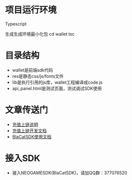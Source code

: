 # 项目运行环境
Typescript

生成生成环境最小化包
cd wallet
tsc

# 目录结构
- wallet是前端sdk代码
- res是静态css/js/fonts文件
- lib是执行引用的js库，wallet工程编译成code.js
- api_panel.html是测试页面，测试调试SDK使用

# 文章传送门
- [充值上链说明](https://github.com/FunJumping/NeoGameSDK_TS/blob/master/payintro.md "充值上链说明")
- [充值上链开发文档](https://github.com/FunJumping/NeoGameSDK_TS/blob/master/paydev.md "充值上链开发文档")
- [BlaCatSDK使用文档](https://github.com/FunJumping/NeoGameSDK_TS/blob/master/BlaCat.md "BlaCatSDK使用文档")

# 接入SDK
- 接入NEOGAMESDK(BlaCatSDK)，请加QQ群：377076520